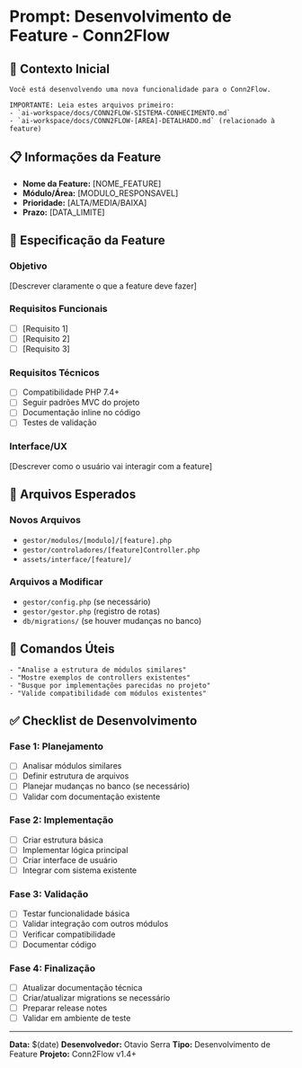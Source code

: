 # Prompt: Desenvolvimento de Feature - Conn2Flow

## 🎯 Contexto Inicial
```
Você está desenvolvendo uma nova funcionalidade para o Conn2Flow.

IMPORTANTE: Leia estes arquivos primeiro:
- `ai-workspace/docs/CONN2FLOW-SISTEMA-CONHECIMENTO.md`
- `ai-workspace/docs/CONN2FLOW-[AREA]-DETALHADO.md` (relacionado à feature)
```

## 📋 Informações da Feature
- **Nome da Feature:** [NOME_FEATURE]
- **Módulo/Área:** [MODULO_RESPONSAVEL]
- **Prioridade:** [ALTA/MEDIA/BAIXA]
- **Prazo:** [DATA_LIMITE]

## 🎯 Especificação da Feature

### Objetivo
[Descrever claramente o que a feature deve fazer]

### Requisitos Funcionais
- [ ] [Requisito 1]
- [ ] [Requisito 2]
- [ ] [Requisito 3]

### Requisitos Técnicos
- [ ] Compatibilidade PHP 7.4+
- [ ] Seguir padrões MVC do projeto
- [ ] Documentação inline no código
- [ ] Testes de validação

### Interface/UX
[Descrever como o usuário vai interagir com a feature]

## 📁 Arquivos Esperados

### Novos Arquivos
- `gestor/modulos/[modulo]/[feature].php`
- `gestor/controladores/[feature]Controller.php`
- `assets/interface/[feature]/`

### Arquivos a Modificar
- `gestor/config.php` (se necessário)
- `gestor/gestor.php` (registro de rotas)
- `db/migrations/` (se houver mudanças no banco)

## 🔧 Comandos Úteis
```
- "Analise a estrutura de módulos similares"
- "Mostre exemplos de controllers existentes"
- "Busque por implementações parecidas no projeto"
- "Valide compatibilidade com módulos existentes"
```

## ✅ Checklist de Desenvolvimento

### Fase 1: Planejamento
- [ ] Analisar módulos similares
- [ ] Definir estrutura de arquivos
- [ ] Planejar mudanças no banco (se necessário)
- [ ] Validar com documentação existente

### Fase 2: Implementação
- [ ] Criar estrutura básica
- [ ] Implementar lógica principal
- [ ] Criar interface de usuário
- [ ] Integrar com sistema existente

### Fase 3: Validação
- [ ] Testar funcionalidade básica
- [ ] Validar integração com outros módulos
- [ ] Verificar compatibilidade
- [ ] Documentar código

### Fase 4: Finalização
- [ ] Atualizar documentação técnica
- [ ] Criar/atualizar migrations se necessário
- [ ] Preparar release notes
- [ ] Validar em ambiente de teste

---
**Data:** $(date)
**Desenvolvedor:** Otavio Serra
**Tipo:** Desenvolvimento de Feature
**Projeto:** Conn2Flow v1.4+
